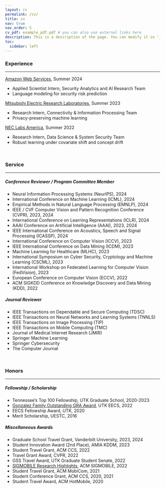 ```yaml
---
layout: cv
permalink: /cv/
title: cv
nav: true
nav_order: 5
cv_pdf: example_pdf.pdf # you can also use external links here
description: This is a description of the page. You can modify it in '_pages/cv.md'. You can also change or remove the top pdf download button.
toc:
  sidebar: left
---
```


### Experience

---

[Amazon Web Services](https://aws.amazon.com/security/), Summer 2024

- Applied Scientist Intern, Security Analytics and AI Research Team
- Language modeling for security risk prediction

[Mitsubishi Electric Research Laboratories](https://www.merl.com/), Summer 2023

- Research Intern, Connectivity & Information Processing Team
- Privacy-preserving machine learning

[NEC Labs America](https://www.nec-labs.com/), Summer 2022

- Research Intern, Data Science & System Security Team
- Robust learning under covariate shift and concept drift

<br>

### Service

---

##### Conference Reviewer / Program Committee Member

- Neural Information Processing Systems (NeurIPS), 2024
- International Conference on Machine Learning (ICML), 2024
- Empirical Methods in Natural Language Processing (EMNLP), 2024
- IEEE / CVF Computer Vision and Pattern Recognition Conference (CVPR), 2023, 2024
- International Conference on Learning Representations (ICLR), 2024
- AAAI Conference on Artificial Intelligence (AAAI), 2023, 2024
- IEEE International Conference on Acoustics, Speech and Signal Processing (ICASSP), 2024
- International Conference on Computer Vision (ICCV), 2023
- IEEE International Conference on Data Mining (ICDM), 2023
- Machine Learning for Healthcare (MLHC), 2023
- International Symposium on Cyber Security, Cryptology and Machine Learning
  (CSCML), 2023
- International Workshop on Federated Learning for Computer Vision (FedVision), 2023
- European Conference on Computer Vision (ECCV), 2022
- ACM SIGKDD Conference on Knowledge Discovery and Data Mining (KDD), 2022

##### Journal Reviewer

- IEEE Transactions on Dependable and Secure Computing (TDSC)
- IEEE Transactions on Neural Networks and Learning Systems (TNNLS)
- IEEE Transactions on Image Processing (TIP)
- IEEE Transactions on Mobile Computing (TMC)
- Journal of Medical Internet Research (JMIR)
- Springer Machine Learning
- Springer Cybersecurity
- The Computer Journal

<br>

### Honors

---

##### Fellowship / Scholarship

- Tennessee’s Top 100 Fellowship, UTK Graduate School, 2020-2023
- [Gonzalez Family Outstanding GRA Award](https://www.eecs.utk.edu/2022-eecs-gonzalez-family-awards-announced/), UTK EECS, 2022
- EECS Fellowship Award, UTK, 2020
- Merit Scholarship, UESTC, 2016

##### Miscellaneous Awards

- Graduate School Travel Grant, Vanderbilt University, 2023, 2024
- Student Innovation Award (2nd Place), AMIA KDDM, 2023
- Student Travel Grant, ACM CCS, 2022
- Travel Grant Award, CVPR, 2022
- GSS Travel Award, UTK Graduate Student Senate, 2022
- [SIGMOBILE Research Highlights](https://www.sigmobile.org/grav/publications/research-highlights), ACM SIGMOBILE, 2022
- Student Travel Grant, ACM MobiCom, 2021
- Student Conference Grant, ACM CCS, 2020, 2021
- Student Travel Award, ACM HotMobile, 2020
